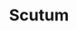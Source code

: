 ---
title: "Scutum"
hashtag: scutum
borders:
  - Aquila
  - Sagittarius
  - Serpens Cauda
tags:
  - Constellation
---